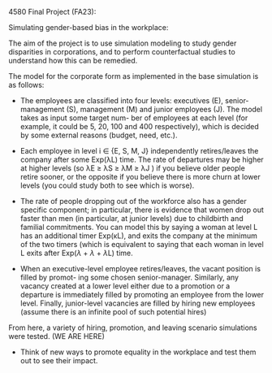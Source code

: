 4580 Final Project (FA23):

Simulating gender-based bias in the workplace:

The aim of the project is to use simulation modeling to study gender disparities in corporations,
and to perform counterfactual studies to understand how this can be remedied.

The model for the corporate form as implemented in the base simulation is as follows:

- The employees are classified into four levels: executives (E), senior-management (S),
management (M) and junior employees (J). The model takes as input some target num-
ber of employees at each level (for example, it could be 5, 20, 100 and 400 respectively),
which is decided by some external reasons (budget, need, etc.).

- Each employee in level i ∈ {E, S, M, J} independently retires/leaves the company after
some Exp(λL) time. The rate of departures may be higher at higher levels (so λE ≥
λS ≥ λM ≥ λJ ) if you believe older people retire sooner, or the opposite if you believe
there is more churn at lower levels (you could study both to see which is worse).

- The rate of people dropping out of the workforce also has a gender specific component;
in particular, there is evidence that women drop out faster than men (in particular, at
junior levels) due to childbirth and familial commitments. You can model this by saying
a woman at level L has an additional timer Exp(κL), and exits the company at the
minimum of the two timers (which is equivalent to saying that each woman in level L
exits after Exp($\lambda$ + $\lambda$ + $\lambda$L) time.

- When an executive-level employee retires/leaves, the vacant position is filled by promot-
ing some chosen senior-manager. Similarly, any vacancy created at a lower level either
due to a promotion or a departure is immediately filled by promoting an employee from
the lower level. Finally, junior-level vacancies are filled by hiring new employees (assume
there is an infinite pool of such potential hires)

From here, a variety of hiring, promotion, and leaving scenario simulations were tested. (WE ARE HERE)

- Think of new ways to promote equality in the workplace and test them out to see their impact.
